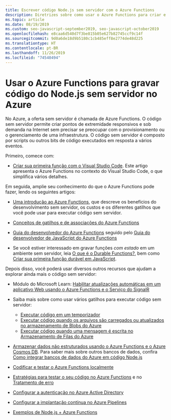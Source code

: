 ```yaml
---
title: Escrever código Node.js sem servidor com o Azure Functions
description: Diretrizes sobre como usar o Azure Functions para criar e implantar código sem servidor.
ms.topic: article
ms.date: 08/19/2019
ms.custom: seo-javascript-september2019, seo-javascript-october2019
ms.openlocfilehash: e8caa6d540d7f3be815b05e627b82745ccf9c14f
ms.sourcegitcommit: 9d0a6de18d9b5180c1cb485eff8e2774de48d225
ms.translationtype: HT
ms.contentlocale: pt-BR
ms.lasthandoff: 11/26/2019
ms.locfileid: "74540494"
---
```

# <a name="use-azure-functions-to-write-serverless-nodejs-code-on-azure"></a>Usar o Azure Functions para gravar código do Node.js sem servidor no Azure

No Azure, a oferta sem servidor é chamada de Azure Functions. O código sem servidor permite criar pontos de extremidade responsivos e sob demanda na Internet sem precisar se preocupar com o provisionamento ou o gerenciamento de uma infraestrutura. O código sem servidor é composto por scripts ou outros bits de código executados em resposta a vários eventos. 

Primeiro, comece com:

- [Criar sua primeira função com o Visual Studio Code](/azure/azure-functions/functions-create-first-function-vs-code). Este artigo apresenta o Azure Functions no contexto do Visual Studio Code, o que simplifica vários detalhes.

Em seguida, amplie seu conhecimento do que o Azure Functions pode fazer, lendo os seguintes artigos:

- [Uma introdução ao Azure Functions](/azure/azure-functions/functions-overview), que descreve os benefícios do desenvolvimento sem servidor, os custos e os diferentes gatilhos que você pode usar para executar código sem servidor.

- [Conceitos de gatilhos e de associações do Azure Functions](/azure/azure-functions/functions-triggers-bindings)

- [Guia do desenvolvedor do Azure Functions](/azure/azure-functions/functions-reference) seguido pelo [Guia do desenvolvedor de JavaScript do Azure Functions](/azure/azure-functions/functions-reference-node)

- Se você estiver interessado em gravar funções *com estado* em um ambiente sem servidor, leia [O que é o Durable Functions?](/azure/azure-functions/durable/durable-functions-overview), bem como [Criar sua primeira função durável em JavaScript](/azure/azure-functions/durable/quickstart-js-vscode).

Depois disso, você poderá usar diversos outros recursos que ajudam a explorar ainda mais o código sem servidor:

- Módulo do Microsoft Learn: [Habilitar atualizações automáticas em um aplicativo Web usando o Azure Functions e o Serviço do SignalR](https://docs.microsoft.com/learn/modules/automatic-update-of-a-webapp-using-azure-functions-and-signalr/)

- Saiba mais sobre como usar vários gatilhos para executar código sem servidor:

  - [Executar código em um temporizador](/azure/azure-functions/functions-create-scheduled-function)
  - [Executar código quando os arquivos são carregados ou atualizados no armazenamento de Blobs do Azure](/azure/storage/blobs/storage-upload-process-images?tabs=nodejsv10)
  - [Executar código quando uma mensagem é escrita no Armazenamento de Filas do Azure](/azure/azure-functions/functions-create-storage-queue-triggered-function)

- [Armazenar dados não estruturados usando o Azure Functions e o Azure Cosmos DB](/azure/azure-functions/functions-integrate-store-unstructured-data-cosmosdb.md?tabs=javascript). Para saber mais sobre outros bancos de dados, confira [Como integrar bancos de dados do Azure em código Node.js](node-howto-integrate-databases.md)

- [Codificar e testar o Azure Functions localmente](/azure/azure-functions/functions-develop-local)

- [Estratégias para testar o seu código no Azure Functions](/azure/azure-functions/functions-test-a-function) e no [Tratamento de erro](/azure/azure-functions/functions-bindings-error-pages)

- [Configurar a autenticação no Azure Active Directory](/azure/app-service/configure-authentication-provider-aad.md?toc=%2fazure%2fazure-functions%2ftoc.json)

- [Configurar a implantação contínua no Azure Pipelines](/azure/azure-functions/functions-how-to-azure-devops)

- [Exemplos de Node.js + Azure Functions](/samples/browse/?languages=javascript%2Cnodejs&products=azure-functions)
